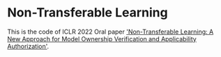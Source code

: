 # Non-Transferable Learning
This is the code of ICLR 2022 Oral paper ['Non-Transferable Learning: A New Approach for Model Ownership Verification and Applicability Authorization'](https://openreview.net/forum?id=tYRrOdSnVUy).
